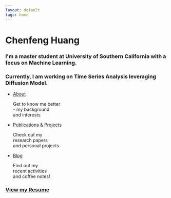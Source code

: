 ```yaml
---
layout: default
tags: home
---
```

<h1>Chenfeng Huang</h1>
<h3>I'm a master student at University of Southern California with a focus on Machine Learning.</h3>
<h3>Currently, I am working on Time Series Analysis leveraging Diffusion Model.</h3>
<nav>
  <ul>
    <li>
      <a href="{{ site.baseurl }}/about/">About</a>
      <p>Get to know me better <br> - my background <br> and interests</p>
    </li>
    <li>
      <a href="{{ site.baseurl }}/publications/">Publications & Projects</a>
      <p>Check out my <br> research papers <br> and personal projects</p>
    </li>
    <li>
      <a href="{{ site.baseurl }}/blog/">Blog</a>
      <p>Find out my  <br> recent activities <br> and coffee notes!</p>
    </li>
  </ul>
</nav>

<h3><a href="{{ site.baseurl }}/cv/">View my Resume</a></h3>